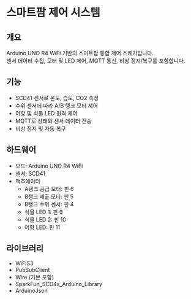# 스마트팜 제어 시스템

## 개요
Arduino UNO R4 WiFi 기반의 스마트팜 통합 제어 스케치입니다.  
센서 데이터 수집, 모터 및 LED 제어, MQTT 통신, 비상 정지/복구를 포함합니다.

## 기능
- SCD41 센서로 온도, 습도, CO2 측정
- 수위 센서에 따라 A/B 탱크 모터 제어
- 어항 및 식물 LED 원격 제어
- MQTT로 상태와 센서 데이터 전송
- 비상 정지 및 자동 복구

## 하드웨어
- 보드: Arduino UNO R4 WiFi  
- 센서: SCD41  
- 액추에이터
  - A탱크 공급 모터: 핀 6  
  - B탱크 배출 모터: 핀 5  
  - B탱크 수위 센서: 핀 4  
  - 식물 LED 1: 핀 9  
  - 식물 LED 2: 핀 10  
  - 어항 LED: 핀 11  

## 라이브러리
- WiFiS3  
- PubSubClient  
- Wire (기본 포함)  
- SparkFun_SCD4x_Arduino_Library  
- ArduinoJson  

